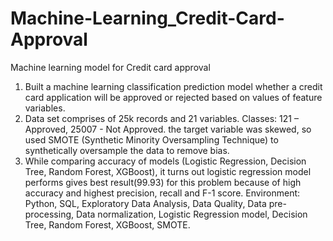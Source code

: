# Machine-Learning_Credit-Card-Approval
Machine learning model for Credit card approval
1. Built a machine learning classification prediction model whether a credit card application will be approved or rejected based on 
values of feature variables. 
2. Data set comprises of 25k records and 21 variables. Classes: 121 – Approved, 25007 - Not Approved. the target variable was 
skewed, so used SMOTE (Synthetic Minority Oversampling Technique) to synthetically oversample the data to remove bias. 
3. While comparing accuracy of models (Logistic Regression, Decision Tree, Random Forest, XGBoost), it turns out logistic regression 
model performs gives best result(99.93) for this problem because of high accuracy and highest precision, recall and F-1 score.
Environment: Python, SQL, Exploratory Data Analysis, Data Quality, Data pre-processing, Data normalization, 
Logistic Regression model, Decision Tree, Random Forest, XGBoost, SMOTE.
